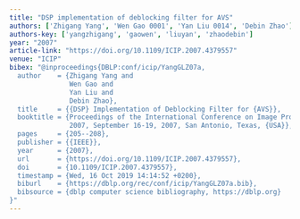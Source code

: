 ```yaml
---
title: "DSP implementation of deblocking filter for AVS"
authors: ['Zhigang Yang', 'Wen Gao 0001', 'Yan Liu 0014', 'Debin Zhao']
authors-key: ['yangzhigang', 'gaowen', 'liuyan', 'zhaodebin']
year: "2007"
article-link: "https://doi.org/10.1109/ICIP.2007.4379557"
venue: "ICIP"
bibex: "@inproceedings{DBLP:conf/icip/YangGLZ07a,
  author    = {Zhigang Yang and
               Wen Gao and
               Yan Liu and
               Debin Zhao},
  title     = {{DSP} Implementation of Deblocking Filter for {AVS}},
  booktitle = {Proceedings of the International Conference on Image Processing, {ICIP}
               2007, September 16-19, 2007, San Antonio, Texas, {USA}},
  pages     = {205--208},
  publisher = {{IEEE}},
  year      = {2007},
  url       = {https://doi.org/10.1109/ICIP.2007.4379557},
  doi       = {10.1109/ICIP.2007.4379557},
  timestamp = {Wed, 16 Oct 2019 14:14:52 +0200},
  biburl    = {https://dblp.org/rec/conf/icip/YangGLZ07a.bib},
  bibsource = {dblp computer science bibliography, https://dblp.org}
}"
---
```

